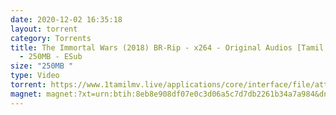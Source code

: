 ```yaml
---
date: 2020-12-02 16:35:18
layout: torrent
category: Torrents
title: The Immortal Wars (2018) BR-Rip - x264 - Original Audios [Tamil + Telugu]
  - 250MB - ESub
size: "250MB "
type: Video
torrent: https://www.1tamilmv.live/applications/core/interface/file/attachment.php?id=69476
magnet: magnet:?xt=urn:btih:8eb8e908df07e0c3d06a5c7d7db2261b34a7a984&dn=www.1TamilMV.live%20-%20The%20Immortal%20Wars%20(2018)%20BR-Rip%20-%20x264%20-%20Org%20%5bTamil%20%2b%20Telugu%5d%20-%20250MB%20-%20ESub.mkv&tr=udp%3a%2f%2fp4p.arenabg.com%3a1337%2fannounce&tr=http%3a%2f%2fpow7.com%3a80%2fannounce&tr=udp%3a%2f%2ftracker.tiny-vps.com%3a6969%2fannounce&tr=http%3a%2f%2ftracker2.itzmx.com%3a6961%2fannounce&tr=udp%3a%2f%2f151.80.120.114%3a2710%2fannounce&tr=udp%3a%2f%2f9.rarbg.com%3a2790%2fannounce&tr=udp%3a%2f%2f9.rarbg.to%3a2740%2fannounce&tr=udp%3a%2f%2fopen.stealth.si%3a80%2fannounce&tr=udp%3a%2f%2ftracker.leechers-paradise.org%3a6969%2fannounce&tr=udp%3a%2f%2ftracker.opentrackr.org%3a1337%2fannounce&tr=http%3a%2f%2ft.nyaatracker.com%3a80%2fannounce
---
```

